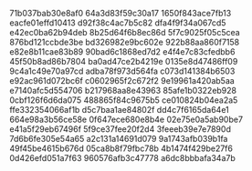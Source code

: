 71b037bab30e8af0
64a3d83f59c30a17
1650f843ace7fb13
eacfe01effd10413
d92f38c4ac7b5c82
dfa4f9f34a067cd5
e42ec0ba62b94deb
8b25d64f6b8ec86d
5f7c9025f05c5cea
876bd121ccbde3be
bd326982e9bc602e
922b88aa860f7158
e82e8b11cae83b89
90bad6c1868ed7d2
e4f4e7c83cfedbb6
45f50b8ad86b7804
ba0ad47ce2b4219e
0135e8d47486ff09
9c4a1c49e70a97cd
adba78f973d564fa
c073d141384b6503
e92ac961d072bc6f
c0602965f2c672f2
9e19961a420ab5aa
e7140afc5d554706
b217968aa8e43963
85afe1b0322eb928
0cbf126f6d6da075
488865f84c9675b5
ce010824b04ea2a5
ffe332354066af1b
d5c7baa1ae84802f
dd4c7f6165da64e1
664e98a3b56ce58e
0f647ece680e8b4e
02e75e0a5ab90be7
e41a5f29eb67496f
5f9ce37fee20f2d4
3feeeb39e7e7890d
7d6b6fe305e54a65
a2c131a14691d079
9a1743afb039b1fa
49f45be4615b676d
05ca8b8f79fbc78b
4b1474f429be27f6
0d426efd051a7f63
960576afb3c47778
a6dc8bbbafa34a7b

